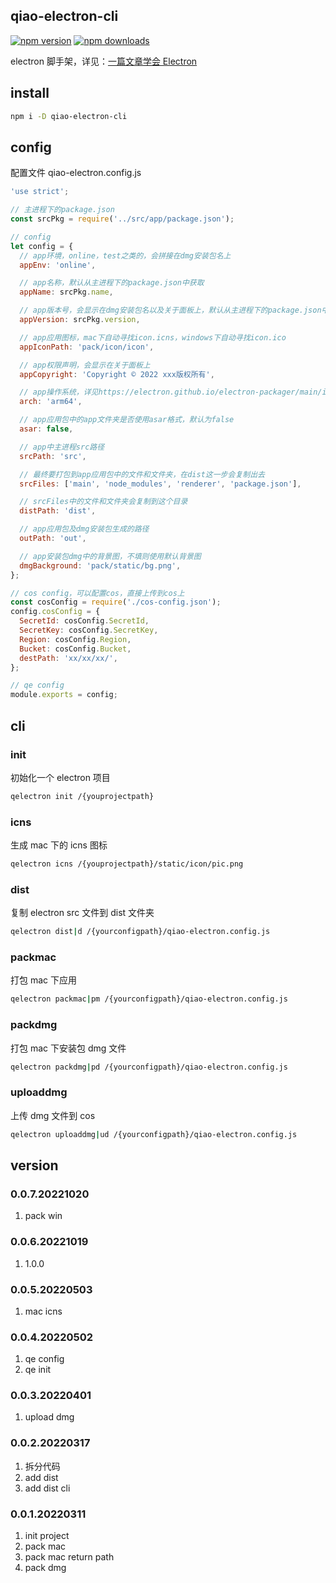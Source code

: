 ## qiao-electron-cli

[![npm version](https://img.shields.io/npm/v/qiao-electron-cli.svg?style=flat-square)](https://www.npmjs.org/package/qiao-electron-cli)
[![npm downloads](https://img.shields.io/npm/dm/qiao-electron-cli.svg?style=flat-square)](https://npm-stat.com/charts.html?package=qiao-electron-cli)

electron 脚手架，详见：[一篇文章学会 Electron](https://blog.insistime.com/electron)

## install

```bash
npm i -D qiao-electron-cli
```

## config

配置文件 qiao-electron.config.js

```javascript
'use strict';

// 主进程下的package.json
const srcPkg = require('../src/app/package.json');

// config
let config = {
  // app环境，online，test之类的，会拼接在dmg安装包名上
  appEnv: 'online',

  // app名称，默认从主进程下的package.json中获取
  appName: srcPkg.name,

  // app版本号，会显示在dmg安装包名以及关于面板上，默认从主进程下的package.json中获取
  appVersion: srcPkg.version,

  // app应用图标，mac下自动寻找icon.icns，windows下自动寻找icon.ico
  appIconPath: 'pack/icon/icon',

  // app权限声明，会显示在关于面板上
  appCopyright: 'Copyright © 2022 xxx版权所有',

  // app操作系统，详见https://electron.github.io/electron-packager/main/interfaces/electronpackager.options.html#arch
  arch: 'arm64',

  // app应用包中的app文件夹是否使用asar格式，默认为false
  asar: false,

  // app中主进程src路径
  srcPath: 'src',

  // 最终要打包到app应用包中的文件和文件夹，在dist这一步会复制出去
  srcFiles: ['main', 'node_modules', 'renderer', 'package.json'],

  // srcFiles中的文件和文件夹会复制到这个目录
  distPath: 'dist',

  // app应用包及dmg安装包生成的路径
  outPath: 'out',

  // app安装包dmg中的背景图，不填则使用默认背景图
  dmgBackground: 'pack/static/bg.png',
};

// cos config，可以配置cos，直接上传到cos上
const cosConfig = require('./cos-config.json');
config.cosConfig = {
  SecretId: cosConfig.SecretId,
  SecretKey: cosConfig.SecretKey,
  Region: cosConfig.Region,
  Bucket: cosConfig.Bucket,
  destPath: 'xx/xx/xx/',
};

// qe config
module.exports = config;
```

## cli

### init

初始化一个 electron 项目

```bash
qelectron init /{youprojectpath}
```

### icns

生成 mac 下的 icns 图标

```bash
qelectron icns /{youprojectpath}/static/icon/pic.png
```

### dist

复制 electron src 文件到 dist 文件夹

```bash
qelectron dist|d /{yourconfigpath}/qiao-electron.config.js
```

### packmac

打包 mac 下应用

```bash
qelectron packmac|pm /{yourconfigpath}/qiao-electron.config.js
```

### packdmg

打包 mac 下安装包 dmg 文件

```bash
qelectron packdmg|pd /{yourconfigpath}/qiao-electron.config.js
```

### uploaddmg

上传 dmg 文件到 cos

```bash
qelectron uploaddmg|ud /{yourconfigpath}/qiao-electron.config.js
```

## version

### 0.0.7.20221020

1. pack win

### 0.0.6.20221019

1. 1.0.0

### 0.0.5.20220503

1. mac icns

### 0.0.4.20220502

1. qe config
2. qe init

### 0.0.3.20220401

1. upload dmg

### 0.0.2.20220317

1. 拆分代码
2. add dist
3. add dist cli

### 0.0.1.20220311

1. init project
2. pack mac
3. pack mac return path
4. pack dmg
